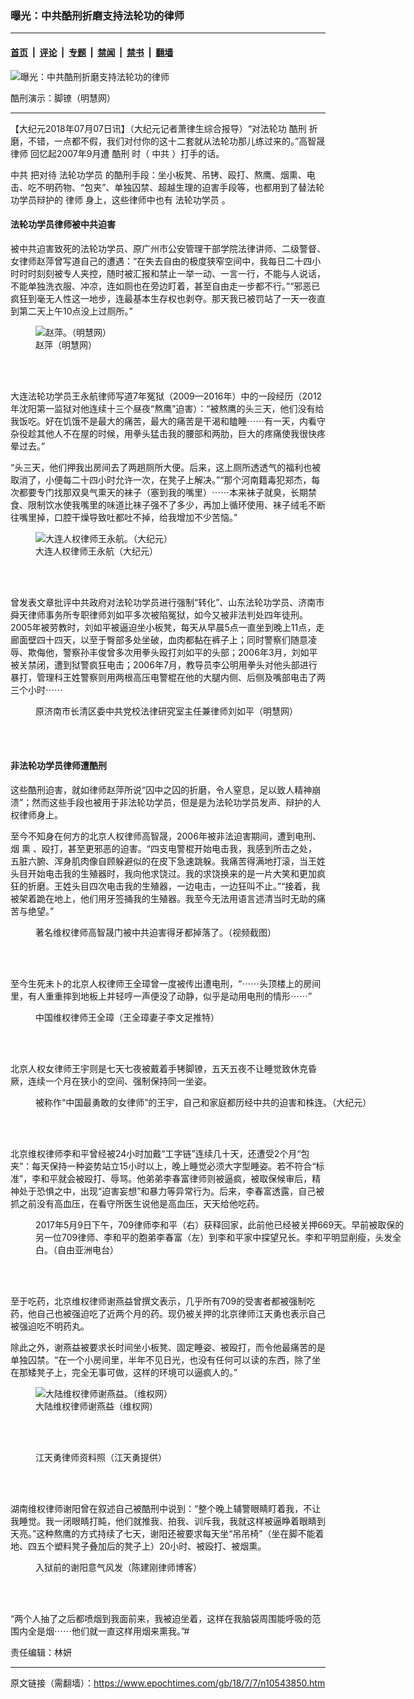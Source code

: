 ### 曝光：中共酷刑折磨支持法轮功的律师

---

#### [首页](../../../..?n10543850) &nbsp;|&nbsp; [评论](../../../../../epoch-comment?n10543850) &nbsp;|&nbsp; [专题](../../../../../epoch-special?n10543850) &nbsp;|&nbsp; [禁闻](../../../../../epoch-news?n10543850) &nbsp;|&nbsp; [禁书](../../../../../books?n10543850) &nbsp;|&nbsp; [翻墙](https://github.com/gfw-breaker/nogfw/blob/master/README.md?n10543850)


<div><img alt="曝光：中共酷刑折磨支持法轮功的律师" class="attachment-djy_600_400 size-djy_600_400 wp-post-image" src="https://i.epochtimes.com/assets/uploads/2017/11/g-600x400.jpg"/>
<div class="caption">
 <p>
  酷刑演示：脚镣（明慧网）
 </p>
</div></div><hr/><div class="post_content" id="artbody" itemprop="articleBody">
 <!-- article content begin -->
 <p>
  【大纪元2018年07月07日讯】（大纪元记者萧律生综合报导）“对法轮功
  <ok href="https://www.epochtimes.com/gb/tag/%E9%85%B7%E5%88%91.html">
   酷刑
  </ok>
  折磨，不错，一点都不假，我们对付你的这十二套就从法轮功那儿练过来的。”高智晟
  <ok href="https://www.epochtimes.com/gb/tag/%E5%BE%8B%E5%B8%88.html">
   律师
  </ok>
  回忆起2007年9月遭
  <ok href="https://www.epochtimes.com/gb/tag/%E9%85%B7%E5%88%91.html">
   酷刑
  </ok>
  时（
  <ok href="https://www.epochtimes.com/gb/tag/%E4%B8%AD%E5%85%B1.html">
   中共
  </ok>
  ）打手的话。
 </p>
 <p>
  <ok href="https://www.epochtimes.com/gb/tag/%E4%B8%AD%E5%85%B1.html">
   中共
  </ok>
  把对待
  <ok href="https://www.epochtimes.com/gb/tag/%E6%B3%95%E8%BD%AE%E5%8A%9F%E5%AD%A6%E5%91%98.html">
   法轮功学员
  </ok>
  的酷刑手段：坐小板凳、吊铐、殴打、熬鹰、烟熏、电击、吃不明药物、“包夹”、单独囚禁、超越生理的迫害手段等，也都用到了替法轮功学员辩护的
  <ok href="https://www.epochtimes.com/gb/tag/%E5%BE%8B%E5%B8%88.html">
   律师
  </ok>
  身上，这些律师中也有
  <ok href="https://www.epochtimes.com/gb/tag/%E6%B3%95%E8%BD%AE%E5%8A%9F%E5%AD%A6%E5%91%98.html">
   法轮功学员
  </ok>
  。
 </p>
 <h4>
  法轮功学员律师被中共迫害
 </h4>
 <p>
  被中共迫害致死的法轮功学员、原广州市公安管理干部学院法律讲师、二级警督、女律师赵萍曾写道自己的遭遇：“在失去自由的极度狭窄空间中，我每日二十四小时时时刻刻被专人夹控，随时被汇报和禁止一举一动、一言一行，不能与人说话，不能单独洗衣服、冲凉，连如厕也在旁边盯着，甚至自由走一步都不行。”“邪恶已疯狂到毫无人性这一地步，连最基本生存权也剥夺。那天我已被罚站了一天一夜直到第二天上午10点没上过厕所。”
 </p>
 <figure aria-describedby="caption-attachment-10545016" class="wp-caption aligncenter" id="attachment_10545016" style="width: 450px">
  <ok href="https://i.epochtimes.com/assets/uploads/2018/07/2016-9-8-minghui-guangzhou-zhaoping.jpg" target="_blank">
   <img alt="赵萍。（明慧网）" class="wp-image-10545016 size-medium" src="https://i.epochtimes.com/assets/uploads/2018/07/2016-9-8-minghui-guangzhou-zhaoping-450x635.jpg"/>
  </ok>
  <br/><figcaption class="wp-caption-text" id="caption-attachment-10545016">
   赵萍（明慧网）
  </figcaption><br/>
 </figure><br/>
 <p>
  大连法轮功学员王永航律师写道7年冤狱（2009—2016年）中的一段经历（2012年沈阳第一监狱对他连续十三个昼夜“熬鹰”迫害）：“被熬鹰的头三天，他们没有给我饭吃。好在饥饿不是最大的痛苦，最大的痛苦是干渴和瞌睡⋯⋯有一天，内看守杂役趁其他人不在屋的时候，用拳头猛击我的腰部和两肋，巨大的疼痛使我很快疼晕过去。”
 </p>
 <p>
  “头三天，他们押我出房间去了两趟厕所大便。后来，这上厕所透透气的福利也被取消了，小便每二十四小时允许一次，在凳子上解决。”“那个河南籍毒犯郑杰，每次都要专门找那双臭气熏天的袜子（塞到我的嘴里）⋯⋯本来袜子就臭，长期禁食、限制饮水使我嘴里的味道比袜子强不了多少，再加上循环使用、袜子绒毛不断往嘴里掉，口腔干燥导致吐都吐不掉，给我增加不少苦恼。”
 </p>
 <figure aria-describedby="caption-attachment-6932754" class="wp-caption aligncenter" id="attachment_6932754" style="width: 600px">
  <ok href="https://i.epochtimes.com/assets/uploads/2010/05/1005020319441491.jpg" target="_blank">
   <img alt="大连人权律师王永航。（大纪元）" class="wp-image-6932754 size-large" src="https://i.epochtimes.com/assets/uploads/2010/05/1005020319441491-600x399.jpg"/>
  </ok>
  <br/><figcaption class="wp-caption-text" id="caption-attachment-6932754">
   大连人权律师王永航（大纪元）
  </figcaption><br/>
 </figure><br/>
 <p>
  曾发表文章批评中共政府对法轮功学员进行强制“转化”、山东法轮功学员、济南市舜天律师事务所专职律师刘如平多次被陷冤狱，如今又被非法判处四年徒刑。2005年被劳教时，刘如平被逼迫坐小板凳，每天从早晨5点一直坐到晚上11点，走廊面壁四十四天，以至于臀部多处坐破，血肉都黏在裤子上；同时警察们随意凌辱、欺侮他，警察孙丰俊曾多次用拳头殴打刘如平的头部；2006年3月，刘如平被关禁闭，遭到狱警疯狂电击；2006年7月，教导员李公明用拳头对他头部进行暴打，管理科王姓警察则用两根高压电警棍在他的大腿内侧、后侧及嘴部电击了两三个小时⋯⋯
 </p>
 <figure aria-describedby="caption-attachment-6499292" class="wp-caption aligncenter" id="attachment_6499292" style="width: 450px">
  <ok href="https://i.epochtimes.com/assets/uploads/2015/08/1508181609072192.jpg" target="_blank">
   <img alt="" class="wp-image-6499292 size-medium" src="https://i.epochtimes.com/assets/uploads/2015/08/1508181609072192-450x600.jpg"/>
  </ok>
  <br/><figcaption class="wp-caption-text" id="caption-attachment-6499292">
   原济南市长清区委中共党校法律研究室主任兼律师刘如平（明慧网）
  </figcaption><br/>
 </figure><br/>
 <h4>
  非法轮功学员律师遭酷刑
 </h4>
 <p>
  这些酷刑迫害，就如律师赵萍所说“囚中之囚的折磨，令人窒息，足以致人精神崩溃”；然而这些手段也被用于非法轮功学员，但是是为法轮功学员发声、辩护的人权律师身上。
 </p>
 <p>
  至今不知身在何方的北京人权律师高智晟，2006年被非法迫害期间，遭到电刑、烟
  <span class="st">
   熏
  </span>
  、殴打，甚至更邪恶的迫害。“四支电警棍开始电击我，我感到所击之处，五脏六腑、浑身肌肉像自顾躲避似的在皮下急速跳躲。我痛苦得满地打滚，当王姓头目开始电击我的生殖器时，我向他求饶过。我的求饶换来的是一片大笑和更加疯狂的折磨。王姓头目四次电击我的生殖器，一边电击，一边狂叫不止。”“接着，我被架着跪在地上，他们用牙签捅我的生殖器。我至今无法用语言述清当时无助的痛苦与绝望。”
 </p>
 <figure aria-describedby="caption-attachment-9695444" class="wp-caption aligncenter" id="attachment_9695444" style="width: 600px">
  <ok href="https://i.epochtimes.com/assets/uploads/2017/10/c6e1ef65de251b31796f3a3d1c4bb5fb.jpg" target="_blank">
   <img alt="" class="size-large wp-image-9695444" src="https://i.epochtimes.com/assets/uploads/2017/10/c6e1ef65de251b31796f3a3d1c4bb5fb-600x400.jpg"/>
  </ok>
  <br/><figcaption class="wp-caption-text" id="caption-attachment-9695444">
   著名维权律师高智晟门被中共迫害得牙都掉落了。（视频截图）
  </figcaption><br/>
 </figure><br/>
 <p>
  至今生死未卜的北京人权律师王全璋曾一度被传出遭电刑，“⋯⋯头顶楼上的房间里，有人重重摔到地板上并轻哼一声便没了动静，似乎是动用电刑的情形⋯⋯”
 </p>
 <figure aria-describedby="caption-attachment-9794034" class="wp-caption aligncenter" id="attachment_9794034" style="width: 600px">
  <ok href="https://i.epochtimes.com/assets/uploads/2017/11/e310ea8aea2ee027243961ef01735dc7.jpg" target="_blank">
   <img alt="" class="size-large wp-image-9794034" src="https://i.epochtimes.com/assets/uploads/2017/11/e310ea8aea2ee027243961ef01735dc7-600x429.jpg"/>
  </ok>
  <br/><figcaption class="wp-caption-text" id="caption-attachment-9794034">
   中国维权律师王全璋（王全璋妻子李文足推特）
  </figcaption><br/>
 </figure><br/>
 <p>
  北京人权女律师王宇则是七天七夜被戴着手铐脚镣，五天五夜不让睡觉致休克昏厥，连续一个月在狭小的空间、强制保持同一坐姿。
 </p>
 <figure aria-describedby="caption-attachment-10434216" class="wp-caption aligncenter" id="attachment_10434216" style="width: 600px">
  <ok href="https://i.epochtimes.com/assets/uploads/2018/05/2-130.jpg" target="_blank">
   <img alt="" class="size-large wp-image-10434216" src="https://i.epochtimes.com/assets/uploads/2018/05/2-130-600x393.jpg"/>
  </ok>
  <br/><figcaption class="wp-caption-text" id="caption-attachment-10434216">
   被称作“中国最勇敢的女律师”的王宇，自己和家庭都历经中共的迫害和株连。（大纪元）
  </figcaption><br/>
 </figure><br/>
 <p>
  北京维权律师李和平曾经被24小时加戴“工字链”连续几十天，还遭受2个月“包夹”：每天保持一种姿势站立15小时以上，晚上睡觉必须大字型睡姿。若不符合“标准”，李和平就会被殴打、辱骂。他弟弟李春富律师则被逼疯，被取保候审后，精神处于恐惧之中，出现“迫害妄想”和暴力等异常行为。后来，李春富透露，自己被抓之前没有高血压，在看守所医生说他是高血压，天天给他吃药。
 </p>
 <figure aria-describedby="caption-attachment-9124501" class="wp-caption aligncenter" id="attachment_9124501" style="width: 600px">
  <ok href="https://i.epochtimes.com/assets/uploads/2017/05/image-1.jpg" target="_blank">
   <img alt="" class="size-large wp-image-9124501" src="https://i.epochtimes.com/assets/uploads/2017/05/image-1-600x429.jpg"/>
  </ok>
  <br/><figcaption class="wp-caption-text" id="caption-attachment-9124501">
   2017年5月9日下午，709律师李和平（右）获释回家，此前他已经被关押669天。早前被取保的另一位709律师、李和平的胞弟李春富（左）到李和平家中探望兄长。李和平明显削瘦，头发全白。（自由亚洲电台）
  </figcaption><br/>
 </figure><br/>
 <p>
  至于吃药，北京维权律师谢燕益曾撰文表示，几乎所有709的受害者都被强制吃药，他自己也被强迫吃了近两个月的药。现仍被关押的北京律师江天勇也表示自己被强迫吃不明药丸。
 </p>
 <p>
  除此之外，谢燕益被要求长时间坐小板凳、固定睡姿、被殴打，而令他最痛苦的是单独囚禁。“在一个小房间里，半年不见日光，也没有任何可以读的东西，除了坐在那矮凳子上，完全无事可做，这样的环境可以逼疯人的。”
 </p>
 <figure aria-describedby="caption-attachment-9611271" class="wp-caption aligncenter" id="attachment_9611271" style="width: 600px">
  <ok href="https://i.epochtimes.com/assets/uploads/2017/09/bkncn-20150719190814932-0719_05011_001_01b-600x400-1.jpg" target="_blank">
   <img alt="大陆维权律师谢燕益。（维权网）" class="wp-image-9611271 size-large" src="https://i.epochtimes.com/assets/uploads/2017/09/bkncn-20150719190814932-0719_05011_001_01b-600x400-1-600x400.jpg"/>
  </ok>
  <br/><figcaption class="wp-caption-text" id="caption-attachment-9611271">
   大陆维权律师谢燕益（维权网）
  </figcaption><br/>
 </figure><br/>
 <figure aria-describedby="caption-attachment-8042162" class="wp-caption aligncenter" id="attachment_8042162" style="width: 600px">
  <ok href="https://i.epochtimes.com/assets/uploads/2016/06/1606271058592669.jpg" target="_blank">
   <img alt="" class="size-large wp-image-8042162" src="https://i.epochtimes.com/assets/uploads/2016/06/1606271058592669-600x450.jpg"/>
  </ok>
  <br/><figcaption class="wp-caption-text" id="caption-attachment-8042162">
   江天勇律师资料照（江天勇提供）
  </figcaption><br/>
 </figure><br/>
 <p>
  湖南维权律师谢阳曾在叙述自己被酷刑中说到：“整个晚上辅警眼睛盯着我，不让我睡觉。我一闭眼睛打盹，他们就推我、拍我、训斥我，我就这样被逼睁着眼睛到天亮。”这种熬鹰的方式持续了七天，谢阳还被要求每天坐“吊吊椅”（坐在脚不能着地、四五个塑料凳子叠加后的凳子上）20小时、被殴打、被烟熏。
 </p>
 <figure aria-describedby="caption-attachment-8723659" class="wp-caption aligncenter" id="attachment_8723659" style="width: 600px">
  <ok href="https://i.epochtimes.com/assets/uploads/2017/01/04e339d08f13954cfa5ab62c377ca27a.jpeg" target="_blank">
   <img alt="" class="size-large wp-image-8723659" src="https://i.epochtimes.com/assets/uploads/2017/01/04e339d08f13954cfa5ab62c377ca27a-600x400.jpeg"/>
  </ok>
  <br/><figcaption class="wp-caption-text" id="caption-attachment-8723659">
   入狱前的谢阳意气风发（陈建刚律师博客）
  </figcaption><br/>
 </figure><br/>
 <p>
  “两个人抽了之后都喷烟到我面前来，我被迫坐着，这样在我脑袋周围能呼吸的范围内全是烟⋯⋯他们就一直这样用烟来熏我。”#
 </p>
 <p>
  责任编辑：林妍
 </p>
 <!-- article content end -->
 <div id="below_article_ad">
 </div>
</div>


---

原文链接（需翻墙）：https://www.epochtimes.com/gb/18/7/7/n10543850.htm